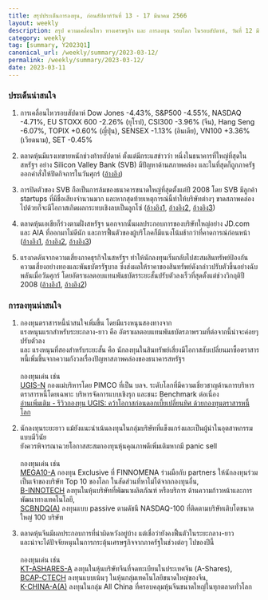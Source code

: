 ```yaml
---
title: สรุปประเด็นการลงทุน, ก่อนสัปดาห์วันที่ 13 - 17 มีนาคม 2566
layout: weekly
description: สรุป ความเคลื่อนไหว ทางเศรษฐกิจ และ การลงทุน รอบโลก ในรอบสัปดาห์, วันที่ 12 มีนาคม 2566
category: weekly
tag: [summary, Y2023Q1]
canonical_url: /weekly/summary/2023-03-12/
permalink: /weekly/summary/2023-03-12/
date: 2023-03-11
---
```


### ประเด็นน่าสนใจ

1. การเคลื่อนไหวรอบสัปดาห์ Dow Jones -4.43%, S&P500 -4.55%, NASDAQ -4.71%, EU STOXX 600 -2.26% (ยุโรป), CSI300 -3.96% (จีน), Hang Seng -6.07%, TOPIX +0.60% (ญี่ปุ่น), SENSEX -1.13% (อินเดีย), VN100 +3.36% (เวียดนาม), SET -0.45%

2. ตลาดหุ้นมีแรงเทขายหนักช่วงท้ายสัปดาห์ ตั้งแต่มีกระแสข่าวว่า หนึ่งในธนาคารที่ใหญ่ที่สุดในสหรัฐฯ อย่าง Silicon Valley Bank (SVB) มีปัญหาด้านสภาพคล่อง และในที่สุดก็ถูกภาครัฐออกคำสั่งให้ปิดกิจการในวันศุกร์ 
([อ้างอิง](https://www.cnbc.com/2023/03/09/stock-market-today-live-updates.html)) 

3. การปิดตัวของ SVB ถือเป็นการล้มของธนาคารขนาดใหญ่ที่สุดตั้งแต่ปี 2008 โดย SVB มีลูกค้า startups ที่มีชื่อเสียงจำนวนมาก และหากสุดท้ายเหตุการณ์นี้ทำให้บริษัทต่างๆ ขาดสภาพคล่องไปด้วยก็จะมีโอกาสเกิดผลกระทบเชิงลบเป็นลูกโซ่
([อ้างอิง1](https://www.cnbc.com/2023/03/10/silicon-valley-bank-collapse-how-it-happened.html), 
[อ้างอิง2](https://www.cnbc.com/2023/03/10/silicon-valley-investors-and-founders-express-shock-at-svb-collapse.html), 
[อ้างอิง3](https://www.cnbc.com/2023/03/10/silicon-valley-bank-customers-scramble-to-meet-payroll-pay-bills.html)) 

4. ตลาดหุ้นเอเชียก็ร่วงตามฝั่งสหรัฐฯ นอกจากนั้นผลประกอบการของบริษัทใหญ่อย่าง JD.com และ AIA ที่ออกมาไม่ดีนัก และการฟื้นตัวของผู้บริโภคก็มีแนงโน้มช้ากว่าที่คาดการณ์ก่อนหน้า
([อ้างอิง1](https://www.cnbc.com/2023/03/10/asia-pacific-markets.html), 
[อ้างอิง2](https://www.cnbc.com/2023/03/10/consumer-spending-in-china-isnt-surging-back-yet-companies-say.html), 
[อ้างอิง3](https://www.scmp.com/business/china-business/article/3213020/hong-kong-stocks-head-worst-week-october-poor-jdcom-aia-report-cards-while-kaisa-sinks-trading)) 

5. แรงกดดันจากความเสี่ยงภาคธุรกิจในสหรัฐฯ ทำให้นักลงทุนเริ่มกลับไปสะสมสินทรัพย์ป้องกันความเสี่ยงอย่างทองและพันธบัตรรัฐบาล ซึ่งส่งผลให้ราคาของสินทรัพย์ดังกล่าวปรับตัวขึ้นอย่างฉับพลันเมื่อวันศุกร์ โดยอัตราผลตอบแทนพันธบัตรระยะสั้นปรับตัวลงเร็วที่สุดตั้งแต่ช่วงวิกฤติปี 2008
([อ้างอิง1](https://www.cnbc.com/2023/03/10/gold-set-for-weekly-drop-amid-rate-rise-worries.html), 
[อ้างอิง2](https://www.cnbc.com/2023/03/10/us-treasury-yields-investors-await-key-jobs-data.html)) 



### การลงทุนน่าสนใจ

1. กองทุนตราสารหนี้น่าสนใจเพิ่มขึ้น โดยมีแรงหนุนสองทางจาก  
แรงหนุนแรกสำหรับระยะกลาง-ยาว คือ อัตราผลตอบแทนพันธบัตรภาพรวมที่ต่อจากนี้น่าจะค่อยๆ ปรับตัวลง  
และ แรงหนุนที่สองสำหรับระยะสั้น คือ นักลงทุนในสินทรัพย์เสี่ยงมีโอกาสสับเปลี่ยนมาซื้อตราสารหนี้เพิ่มขึ้นจากความกังวลเรื่องปัญหาสภาพคล่องของธนาคารสหรัฐฯ<br><br>
กองทุนเด่น เช่น  
[UGIS-N](https://www.finnomena.com/fund/UGIS-N) กองแม่บริหารโดย PIMCO ที่เป็น บลจ. ระดับโลกที่มีความเชี่ยวชาญด้านการบริหารตราสารหนี้โดยเฉพาะ บริหารจัดการแบบเชิงรุก และชนะ Benchmark ต่อเนื่อง  
[อ่านเพิ่มเติม - รีวิวกองทุน UGIS: คว้าโอกาสก่อนดอกเบี้ยเปลี่ยนทิศ ด้วยกองทุนตราสารหนี้โลก](https://www.finnomena.com/fruhling/ugis-n-review-2023/)

2. นักลงทุนระยะยาว แม้ยังแนะนำเน้นลงทุนในกลุ่มบริษัทที่แข็งแกร่งและเป็นผู้นำในอุตสาหกรรมแบบมีวินัย  
ยังควรพิจารณาฉวยโอกาสสะสมกองทุนหุ้นคุณภาพดีเพิ่มเติมหากมี panic sell<br><br>
กองทุนเด่น เช่น  
[MEGA10-A](https://www.finnomena.com/mega10/) กองทุน Exclusive ที่ FINNOMENA ร่วมมือกับ partners ให้นักลงทุนร่วมเป็นเจ้าของบริษัท Top 10 ของโลก ในสัดส่วนที่หาไม่ได้จากกองทุนอื่น,  
[B-INNOTECH](https://www.finnomena.com/fund/B-INNOTECH) ลงทุนในหุ้นบริษัทที่พัฒนาผลิตภัณฑ์ หรือบริการ ด้านความก้าวหน้าและการพัฒนาทางเทคโนโลยี,  
[SCBNDQ(A)](https://www.finnomena.com/fund/SCBNDQ(A)) ลงทุนแบบ passive ตามดัชนี NASDAQ-100 ที่ติดตามบริษัทเติบโตขนาดใหญ่ 100 บริษัท

3. ตลาดหุ้นจีนมีผลประกอบการที่น่าผิดหวังอยู่บ้าง แต่เชื่อว่ายังคงฟื้นตัวในระยะกลาง-ยาว  
และน่าจะได้ปัจจัยหนุนในการกระตุ้นเศรษฐกิจจากภาครัฐในช่วงต่อๆ ไปของปีนี้<br><br>
กองทุนเด่น เช่น  
[KT-ASHARES-A](https://www.finnomena.com/fund/KT-Ashares-A) ลงทุนในหุ้นบริษัทจีนที่จดทะเบียนในประเทศจีน (A-Shares),  
[BCAP-CTECH](https://www.finnomena.com/fund/BCAP-CTECH) ลงทุนแบบเน้นๆ ในหุ้นกลุ่มเทคโนโลยีขนาดใหญ่ของจีน,  
[K-CHINA-A(A)](https://www.finnomena.com/fund/K-CHINA-A(A)) ลงทุนในกลุ่ม All China ที่ครอบคลุมหุ้นจีนขนาดใหญ่ในทุกตลาดทั่วโลก
